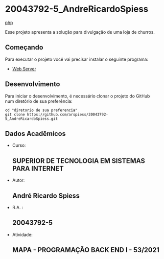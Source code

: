 # 20043792-5_AndreRicardoSpiess
[php](https://www.php.net/)

Esse projeto apresenta a solução para divulgação de uma loja de churros.

## Começando

Para executar o projeto você vai precisar instalar o seguinte programa:

- [Web Server](https://www.php.net/manual/pt_BR/install.windows.manual.php)

## Desenvolvimento

Para iniciar o desenvolvimento, é necessário clonar o projeto do GitHub num diretório de sua preferência:

```shell
cd "diretorio de sua preferencia"
git clone https://github.com/arspiess/20043792-5_AndreRicardoSpiess.git
```
## Dados Acadêmicos

- Curso:
  ## SUPERIOR DE TECNOLOGIA EM SISTEMAS PARA INTERNET
- Autor: 
    ## André Ricardo Spiess
- R.A. :
    ## 20043792-5
- Atividade:
    ## MAPA - PROGRAMAÇÃO BACK END I - 53/2021

